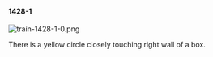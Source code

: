 #### 1428-1
![train-1428-1-0.png](https://github.com/lil-lab/nlvr/raw/master/nlvr/train/images/31/train-1428-1-0.png "train-1428-1-0.png")

There is a yellow circle closely touching right wall of a box.